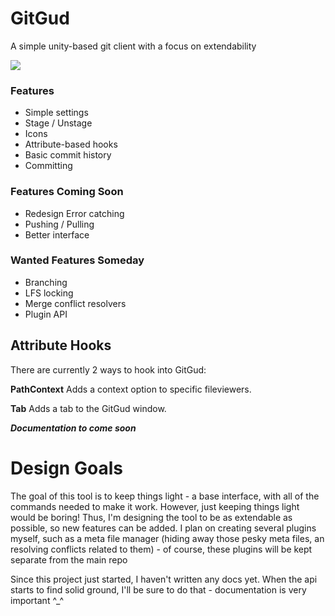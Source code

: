 # GitGud
A simple unity-based git client with a focus on extendability 

<img src="https://i.imgur.com/ZY7Bood.png">

### Features 
* Simple settings
* Stage / Unstage
* Icons
* Attribute-based hooks
* Basic commit history
* Committing

### Features Coming Soon
* Redesign Error catching
* Pushing / Pulling
* Better interface

### Wanted Features Someday
* Branching
* LFS locking
* Merge conflict resolvers
* Plugin API

## Attribute Hooks
There are currently 2 ways to hook into GitGud:

**PathContext**
Adds a context option to specific fileviewers.

**Tab**
Adds a tab to the GitGud window.

***Documentation to come soon***

# Design Goals
The goal of this tool is to keep things light - a base interface, with all of the commands needed to make it work. However, just keeping things light would be boring! Thus, I'm designing the tool to be as extendable as possible, so new features can be added. I plan on creating several plugins myself, such as a meta file manager (hiding away those pesky meta files, an resolving conflicts related to them) - of course, these plugins will be kept separate from the main repo

Since this project just started, I haven't written any docs yet. When the api starts to find solid ground, I'll be sure to do that - documentation is very important ^_^

